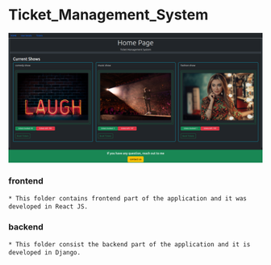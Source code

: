 # Ticket_Management_System

![alt text](https://github.com/yashtiwari1906/Ticket_Management_System/blob/main/Images/Home%20Page.png)

### frontend 
    * This folder contains frontend part of the application and it was developed in React JS.

### backend 
    * This folder consist the backend part of the application and it is developed in Django.
    

  
